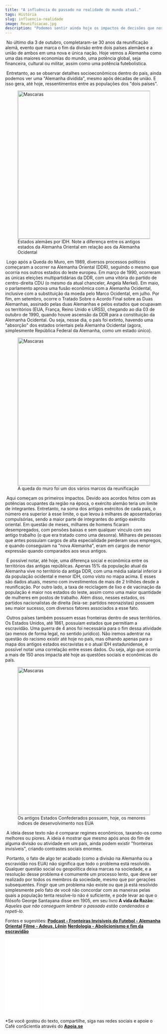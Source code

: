 ```yaml
---
title: "A influência do passado na realidade do mundo atual."
tags: História
slug: influencia-realidade
image: Reunificacao.jpg
description: "Podemos sentir ainda hoje os impactos de decisões que nossos antepassados tomaram?"
---
```


​	No último dia 3 de outubro, completaram-se 30 anos da reunificação alemã, evento que marca o fim da divisão entre dois países alemães e a união de ambos em uma nova e única nação. Hoje vemos a Alemanha como uma das maiores economias do mundo, uma potência global, seja financeira, cultural ou militar, assim como uma potência futebolística. 

​	Entretanto, ao se observar detalhes socioeconômicos dentro do país, ainda podemos ver uma "Alemanha dividida", mesmo após décadas de união. E isso gera, até hoje, ressentimentos entre as populações dos "dois países".

<figure class="extend">
    <img src="{{ 'IDH_Alemanha.png' | media(page) }}" width="752" height="475" alt="Mascaras" style="border: 1px solid #BBB" />
    <figcaption>Estados alemães por IDH. Note a diferença entre os antigos estados da Alemanha Oriental em relação aos da Alemanha Ocidental</figcaption>
</figure>

​	Logo após a Queda do Muro, em 1989, diversos processos políticos começaram a ocorrer na Alemanha Oriental (DDR), seguindo o mesmo que ocorria nos outros estados do leste europeu. Em março de 1990, ocorreram as únicas eleições multipartidárias da DDR, com uma vitória do partido de centro-direita CDU (o mesmo da atual chanceler, Angela Merkel). Em maio, o parlamento aprova uma fusão econômica com a Alemanha Ocidental, inclusive com a substituição da moeda pelo Marco Ocidental, em julho. Por fim, em setembro, ocorre o Tratado Sobre o Acordo Final sobre as Duas Alemanhas, assinado pelas duas Alemanhas e pelos estados que ocupavam os territórios (EUA, França, Reino Unido e URSS), chegando ao dia 03 de outubro de 1990, quando houve ascensão da DDR para a constituição da Alemanha Ocidental. Ou seja, nesse dia, o país foi extinto, havendo uma "absorção" dos estados orientais pela Alemanha Ocidental (agora, simplesmente República Federal da Alemanha, como um estado único).

<figure class="extend">
    <img src="{{ 'Muro_de_berlim.jpg' | media(page) }}" width="752" height="475" alt="Mascaras" style="border: 1px solid #BBB" />
    <figcaption>A queda do muro foi um dos vários marcos da reunificação</figcaption>
</figure>

​	Aqui começam os primeiros impactos. Devido aos acordos feitos com as potências ocupantes da região na época, o exército alemão teria um limite de integrantes. Entretanto, na soma dos antigos exércitos de cada país, o número era superior à esse limite, o que levou à milhares de aposentadorias compulsórias, sendo a maior parte de integrantes do antigo exército oriental. Em questão de meses, milhares de homens ficaram desempregados, com pensões baixas e sem qualquer vínculo com seu antigo trabalho (o que era tratado como uma desonra). Milhares de pessoas que antes possuíam cargos de alta especialidade perderam seus empregos, e quando conseguiam na "nova Alemanha", eram em cargos de menor expressão quando comparados aos seus antigos. 

​	É possível notar, até hoje, uma diferença social e econômica entre os territórios das antigas repúblicas. Apenas 15% da população atual da Alemanha vive no território da antiga DDR, com uma média salarial inferior à da população ocidental e menor IDH, como visto no mapa acima. E esses são dados atuais, mesmo com investimentos de mais de 2 trilhões desde a reunificação. Por outro lado, a taxa de reciclagem de lixo e de vacinação da população é maior nos estados do leste, assim como uma maior quantidade de mulheres em postos de trabalho. Além disso, nesses estados, os partidos nacionalistas de direita (leia-se: partidos neonazistas) possuem seu maior sucesso, com diversos fatores associados a esse fato. 

​	Outros países também possuem essas fronteiras dentro de seus territórios. Os Estados Unidos, até 1861, possuíam estados que permitiam a escravidão. Uma guerra de 4 anos foi necessária para o fim dessa atividade (ao menos de forma legal, no sentido jurídico). Não iremos adentrar na questão do racismo existir até hoje no país, mas olhando apenas para o mapa dos antigos estados escravistas e o atual IDH estadunidense, é possível notar uma correlação entre esses dados. Ou seja, algo que ocorria a mais de 150 anos impacta até hoje as questões sociais e econômicas do país. 

<figure class="extend">
    <img src="{{ 'IDH_EUA.png' | media(page) }}" width="752" height="475" alt="Mascaras" style="border: 1px solid #BBB" />
    <figcaption>Os antigos Estados Confederados possuem, hoje, os menores índices de desenvolvimento nos EUA</figcaption>
</figure>

​	A ideia desse texto não é comparar regimes econômicos, taxando-os como melhores ou piores. A ideia é mostrar que mesmo após anos do fim de alguma divisão ou atividade em um país, ainda podem existir "fronteiras invisíveis", criando contrastes sociais enormes. 

​	Portanto, o fato de algo ter acabado (como a divisão na Alemanha ou a escravidão nos EUA) não significa que todo o problema está resolvido. Qualquer questão social ou geopolítica deixa marcas na sociedade, e a resolução desse problema é comumente um processo lento, que deve ser realizado por todos os membros da sociedade, mesmo que por gerações subsequentes. Fingir que um problema não existe ou que já está resolvido simplesmente pelo fato de você não concordar com as maneiras pelas quais a população tenta resolve-lo não é suficiente, e pode levar ao que o filósofo George Santayana disse em 1905, em seu livro **A vida da Razão**: *Aqueles que não conseguem lembrar o passado estão condenados a repeti-lo*. 

Fontes e sugestões:
**[Podcast - Fronteiras Invisíveis do Futebol - Alemanha Oriental](https://xadrezverbal.com/2019/12/04/fronteiras-invisiveis-do-futebol-89-alemanha-oriental/)**
**[Filme - Adeus, Lênin](https://www.youtube.com/watch?v=WjViOCJysuI)**
**[Nerdologia - Abolicionismo e fim da escravidão](https://www.youtube.com/watch?v=wgwM-5b6q5U)**

<iframe style="width:120px;height:240px;" marginwidth="0" marginheight="0" scrolling="no" frameborder="0" src="//ws-na.amazon-adsystem.com/widgets/q?ServiceVersion=20070822&OneJS=1&Operation=GetAdHtml&MarketPlace=BR&source=ss&ref=as_ss_li_til&ad_type=product_link&tracking_id=cafeconscie04-20&language=pt_BR&marketplace=amazon&region=BR&placement=B007W6QHHA&asins=B007W6QHHA&linkId=fab93eb8970a016f7b64a73fcf3ed2f1&show_border=true&link_opens_in_new_window=true"></iframe>
<iframe style="width:120px;height:240px;" marginwidth="0" marginheight="0" scrolling="no" frameborder="0" src="//ws-na.amazon-adsystem.com/widgets/q?ServiceVersion=20070822&OneJS=1&Operation=GetAdHtml&MarketPlace=BR&source=ss&ref=as_ss_li_til&ad_type=product_link&tracking_id=cafeconscie04-20&language=pt_BR&marketplace=amazon&region=BR&placement=8571399662&asins=8571399662&linkId=e6568ef7e0534966ce88f6b45b173f4d&show_border=true&link_opens_in_new_window=true"></iframe>


*Se você gostou do texto, compartilhe, siga nas redes sociais e apoie o Café conScientia através do **[Apoia.se](https://apoia.se/cafeconscientia)**